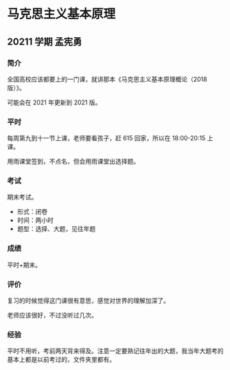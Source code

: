 # 马克思主义基本原理

## 20211 学期 孟宪勇

### 简介

全国高校应该都要上的一门课，就讲那本《马克思主义基本原理概论（2018 版）》。

可能会在 2021 年更新到 2021 版。

### 平时

每周第九到十一节上课，老师要看孩子，赶 615 回家，所以在 18:00-20:15 上课。

用雨课堂签到，不点名，但会用雨课堂出选择题。

### 考试

期末考试。

- 形式：闭卷
- 时间：两小时
- 题型：选择、大题，见往年题

### 成绩

平时+期末。

### 评价

复习的时候觉得这门课很有意思，感觉对世界的理解加深了。

老师应该很好，不过没听过几次。

### 经验

平时不用听，考前两天背来得及。注意一定要熟记往年出的大题，我当年大题考的基本上都是以前考过的，文件夹里都有。
